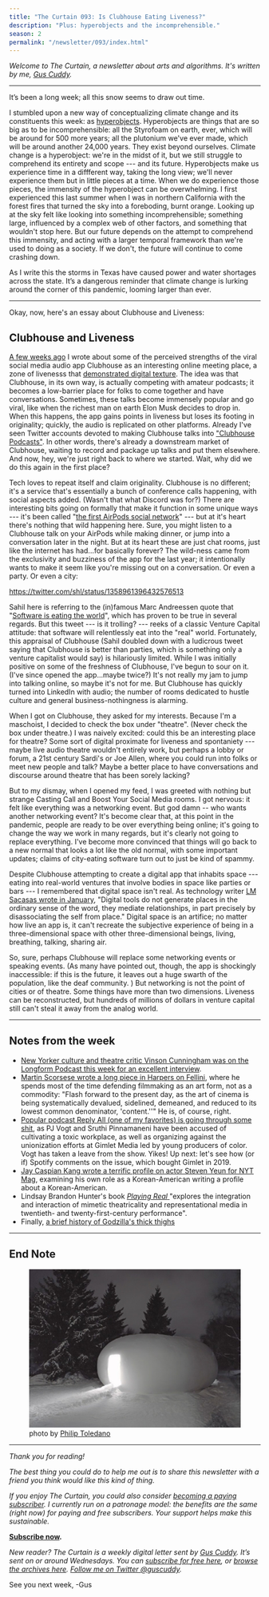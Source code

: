 ```yaml
---
title: "The Curtain 093: Is Clubhouse Eating Liveness?"
description: "Plus: hyperobjects and the incomprehensible."
season: 2
permalink: "/newsletter/093/index.html"
---
```


_Welcome to The Curtain, a newsletter about arts and algorithms. It's written by me, [Gus Cuddy](https://guscuddy.com)._

---

It’s been a long week; all this snow seems to draw out time.

I stumbled upon a new way of conceptualizing climate change and its constituents this week: as [hyperobjects](https://www.hcn.org/issues/47.1/introducing-the-idea-of-hyperobjects). Hyperobjects are things that are so big as to be incomprehensible: all the Styrofoam on earth, ever, which will be around for 500 more years; all the plutonium we've ever made, which will be around another 24,000 years. They exist beyond ourselves. Climate change is a hyperobject: we're in the midst of it, but we still struggle to comprehend its entirety and scope --- and its future. Hyperobjects make us experience time in a diffferent way, taking the long view; we'll never experience them but in little pieces at a time. When we do experience those pieces, the immensity of the hyperobject can be overwhelming. I first experienced this last summer when I was in northern California with the forest fires that turned the sky into a foreboding, burnt orange. Looking up at the sky felt like looking into something incomprehensible; something large, influenced by a complex web of other factors, and something that wouldn't stop here. But our future depends on the attempt to comprehend this immensity, and acting with a larger temporal framework than we're used to doing as a society. If we don't, the future will continue to come crashing down.

As I write this the storms in Texas have caused power and water shortages across the state. It’s a dangerous reminder that climate change is lurking around the corner of this pandemic, looming larger than ever.

---

Okay, now, here's an essay about Clubhouse and Liveness:

## Clubhouse and Liveness

[A few weeks ago](https://guscuddy.substack.com/p/the-curtain-091-digitization-begets) I wrote about some of the perceived strengths of the viral social media audio app Clubhouse as an interesting online meeting place, a zone of livenesss that [demonstrated digital texture](https://guscuddy.substack.com/p/the-curtain-090-the-year-of-texture). The idea was that Clubhouse, in its own way, is actually competing with amateur podcasts; it becomes a low-barrier place for folks to come together and have conversations. Sometimes, these talks become immensely popular and go viral, like when the richest man on earth Elon Musk decides to drop in. When this happens, the app gains points in liveness but loses its footing in originality; quickly, the audio is replicated on other platforms. Already I've seen Twitter accounts devoted to making Clubhouse talks into ["Clubhouse Podcasts"](https://mobile.twitter.com/CH_Podcasts). In other words, there's already a downstream market of Clubhouse, waiting to record and package up talks and put them elsewhere. And now, hey, we're just right back to where we started. Wait, why did we do this again in the first place?

Tech loves to repeat itself and claim originality. Clubhouse is no different; it's a service that's essentially a bunch of conference calls happening, with social aspects added. (Wasn't that what Discord was for?) There are interesting bits going on formally that make it function in some unique ways --- it's been called "[the first AirPods social network](https://twitter.com/benthompson/status/1357579216175259652)" --- but at it's heart there's nothing that wild happening here. Sure, you might listen to a Clubhouse talk on your AirPods while making dinner, or jump into a conversation later in the night. But at its heart these are just chat rooms, just like the internet has had...for basically forever? The wild-ness came from the exclusivity and buzziness of the app for the last year; it intentionally wants to make it seem like you're missing out on a conversation. Or even a party. Or even a city:

https://twitter.com/shl/status/1358961396432576513

Sahil here is referring to the (in)famous Marc Andreessen quote that "[Software is eating the world](https://a16z.com/2011/08/20/why-software-is-eating-the-world/)", which has proven to be true in several regards. But this tweet --- is it trolling? --- reeks of a classic Venture Capital attitude: that software will relentlessly eat into the "real" world. Fortunately, this appraisal of Clubhouse (Sahil doubled down with a ludicrous tweet saying that Clubhouse is better than parties, which is something only a venture capitalist would say) is hilariously limited. While I was initially positive on some of the freshness of Clubhouse, I've begun to sour on it. (I've since opened the app...maybe twice?) It's not really my jam to jump into talking online, so maybe it's not for me. But Clubhouse has quickly turned into LinkedIn with audio; the number of rooms dedicated to hustle culture and general business-nothingness is alarming.

When I got on Clubhouse, they asked for my interests. Because I'm a maschoist, I decided to check the box under "theatre". (Never check the box under theatre.) I was naively excited: could this be an interesting place for theatre? Some sort of digital proximate for liveness and spontaniety --- maybe live audio theatre wouldn't entirely work, but perhaps a lobby or forum, a 21st century Sardi's or Joe Allen, where you could run into folks or meet new people and talk? Maybe a better place to have conversations and discourse around theatre that has been sorely lacking?

But to my dismay, when I opened my feed, I was greeted with nothing but strange Casting Call and Boost Your Social Media rooms. I got nervous: it felt like everything was a networking event. But god damn -- who wants another networking event? It's become clear that, at this point in the pandemic, people are ready to be over everything being online; it's going to change the way we work in many regards, but it's clearly not going to replace everything. I've become more convinced that things will go back to a new normal that looks a lot like the old normal, with some important updates; claims of city-eating software turn out to just be kind of spammy.

Despite Clubhouse attempting to create a digital app that inhabits space --- eating into real-world ventures that involve bodies in space like parties or bars --- I remembered that digital space isn't real. As technology writer [LM Sacasas wrote in January](https://theconvivialsociety.substack.com/p/the-insurrection-will-be-live-streamed), "Digital tools do not generate places in the ordinary sense of the word, they mediate relationships, in part precisely by disassociating the self from place." Digital space is an artifice; no matter how live an app is, it can't recreate the subjective experience of being in a three-dimensional space with other three-dimensional beings, living, breathing, talking, sharing air.

So, sure, perhaps Clubhouse will replace some networking events or speaking events. (As many have pointed out, though, the app is shockingly inaccessible: if this is the future, it leaves out a huge swarth of the population, like the deaf community. ) But networking is not the point of cities or of theatre. Some things have more than two dimensions. Liveness can be reconstructed, but hundreds of millions of dollars in venture capital still can't steal it away from the analog world.

---

## Notes from the week

- [New Yorker culture and theatre critic Vinson Cunningham was on the Longform Podcast this week for an excellent interview](https://longform.org/posts/longform-podcast-429-vinson-cunningham).
- [Martin Scorsese wrote a long piece in Harpers on Fellini](https://harpers.org/archive/2021/03/il-maestro-federico-fellini-martin-scorsese/), where he spends most of the time defending filmmaking as an art form, not as a commodity: "Flash forward to the present day, as the art of cinema is being systematically devalued, sidelined, demeaned, and reduced to its lowest common denominator, 'content.''" He is, of course, right.
- [Popular podcast Reply All (one of my favorites) is going through some shit](https://www.vulture.com/2021/02/reply-all-hosts-step-down-test-kitchen.html), as PJ Vogt and Sruthi Pinnamaneni have been accused of cultivating a toxic workplace, as well as organizing against the unionization efforts at Gimlet Media led by young producers of color. Vogt has taken a leave from the show. Yikes! Up next: let's see how (or if) Spotify comments on the issue, which bought Gimlet in 2019.
- [Jay Caspian Kang wrote a terrific profile on actor Steven Yeun for NYT Mag](https://www.nytimes.com/2021/02/03/magazine/steven-yeun.html), examining his own role as a Korean-American writing a profile about a Korean-American.
- Lindsay Brandon Hunter's book [_Playing Real_ ](https://nupress.northwestern.edu/content/playing-real)"explores the integration and interaction of mimetic theatricality and representational media in twentieth- and twenty-first-century performance".
- Finally, [a brief history of Godzilla's thick thighs](https://www.crunchyroll.com/anime-feature/2021/02/12/feature-a-brief-history-of-godzillas-thick-thighs)

---

## End Note

<figure>
<img src="./igloo-Phillip-Toledano.jpg" alt="an igloo with a white light emitting from it"/>
<figcaption>photo by <a href="https://www.instagram.com/p/CLbjQOMjfqQ/">Philip Toledano</a></figcaption>
</figure>

---

_Thank you for reading!_

_The best thing you could do to help me out is to share this newsletter with a friend you think would like this kind of thing._

_If you enjoy The Curtain, you could also consider [becoming a paying subscriber](https://guscuddy.substack.com/subscribe). I currently run on a patronage model: the benefits are the same (right now) for paying and free subscribers. Your support helps make this sustainable._

**[Subscribe now](https://guscuddy.substack.com/subscribe?utm_medium=web&utm_source=subscribe-widget&utm_content=31699931).**

_New reader? The Curtain is a weekly digital letter sent by [Gus Cuddy](https://guscuddy.com/). It’s sent on or around Wednesdays. You can [subscribe for free here](https://guscuddy.substack.com/subscribe), or [browse the archives here](https://guscuddy.substack.com/archive). [Follow me on Twitter @guscuddy](https://twitter.com/guscuddy)._

See you next week,
-Gus
